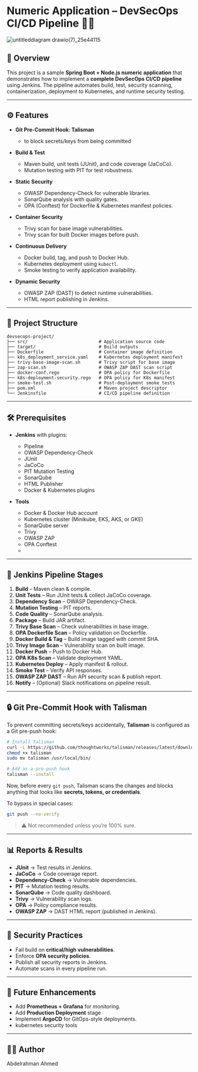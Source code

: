 # Numeric Application – DevSecOps CI/CD Pipeline 🚀🔐

![untitleddiagram drawio(7)_25e44115](https://github.com/user-attachments/assets/26778b47-594f-464f-a4ba-2dc0799e42bd)


## 📌 Overview

This project is a sample **Spring Boot + Node.js numeric application** that demonstrates how to implement a **complete DevSecOps CI/CD pipeline** using Jenkins.
The pipeline automates build, test, security scanning, containerization, deployment to Kubernetes, and runtime security testing.

---

## ⚙️ Features

* **Git Pre-Commit Hook: Talisman**
  
  * to block secrets/keys from being committed
 
* **Build & Test**

  * Maven build, unit tests (JUnit), and code coverage (JaCoCo).
  * Mutation testing with PIT for test robustness.

* **Static Security**

  * OWASP Dependency-Check for vulnerable libraries.
  * SonarQube analysis with quality gates.
  * OPA (Conftest) for Dockerfile & Kubernetes manifest policies.

* **Container Security**

  * Trivy scan for base image vulnerabilities.
  * Trivy scan for built Docker images before push.

* **Continuous Delivery**

  * Docker build, tag, and push to Docker Hub.
  * Kubernetes deployment using `kubectl`.
  * Smoke testing to verify application availability.

* **Dynamic Security**

  * OWASP ZAP (DAST) to detect runtime vulnerabilities.
  * HTML report publishing in Jenkins.

---

## 📂 Project Structure

```
devsecops-project/
├── src/                           # Application source code
├── target/                        # Build outputs
├── Dockerfile                     # Container image definition
├── k8s_deployment_service.yaml    # Kubernetes deployment manifest
├── trivy-base-image-scan.sh       # Trivy script for base image
├── zap-scan.sh                    # OWASP ZAP DAST scan script
├── docker-conf.rego               # OPA policy for Dockerfile
├── k8s-deployment-security.rego   # OPA policy for K8s manifest
├── smoke-test.sh                  # Post-deployment smoke tests
├── pom.xml                        # Maven project descriptor
└── Jenkinsfile                    # CI/CD pipeline definition
```

---

## 🛠️ Prerequisites

* **Jenkins** with plugins:

  * Pipeline
  * OWASP Dependency-Check
  * JUnit
  * JaCoCo
  * PIT Mutation Testing
  * SonarQube
  * HTML Publisher
  * Docker & Kubernetes plugins
* **Tools**

  * Docker & Docker Hub account
  * Kubernetes cluster (Minikube, EKS, AKS, or GKE)
  * SonarQube server
  * Trivy
  * OWASP ZAP
  * OPA Conftest
  * 

---

## 🔄 Jenkins Pipeline Stages

1. **Build** – Maven clean & compile.
2. **Unit Tests** – Run JUnit tests & collect JaCoCo coverage.
3. **Dependency Scan** – OWASP Dependency-Check.
4. **Mutation Testing** – PIT reports.
5. **Code Quality** – SonarQube analysis.
6. **Package** – Build JAR artifact.
7. **Trivy Base Scan** – Check vulnerabilities in base image.
8. **OPA Dockerfile Scan** – Policy validation on Dockerfile.
9. **Docker Build & Tag** – Build image tagged with commit SHA.
10. **Trivy Image Scan** – Vulnerability scan on built image.
11. **Docker Push** – Push to Docker Hub.
12. **OPA K8s Scan** – Validate deployment YAML.
13. **Kubernetes Deploy** – Apply manifest & rollout.
14. **Smoke Test** – Verify API responses.
15. **OWASP ZAP DAST** – Run API security scan & publish report.
16. **Notify** – (Optional) Slack notifications on pipeline result.

---

## 🔒 Git Pre-Commit Hook with Talisman

To prevent committing secrets/keys accidentally, **Talisman** is configured as a Git pre-push hook:

```bash
# Install Talisman
curl -L https://github.com/thoughtworks/talisman/releases/latest/download/talisman_linux_amd64 -o talisman
chmod +x talisman
sudo mv talisman /usr/local/bin/

# Add as a pre-push hook
talisman --install
```

Now, before every `git push`, Talisman scans the changes and blocks anything that looks like **secrets, tokens, or credentials**.

To bypass in special cases:

```bash
git push --no-verify
```

> ⚠️ Not recommended unless you’re 100% sure.

---

## 📊 Reports & Results

* **JUnit** → Test results in Jenkins.
* **JaCoCo** → Code coverage report.
* **Dependency-Check** → Vulnerable dependencies.
* **PIT** → Mutation testing results.
* **SonarQube** → Code quality dashboard.
* **Trivy** → Vulnerability scan logs.
* **OPA** → Policy compliance results.
* **OWASP ZAP** → DAST HTML report (published in Jenkins).

---

## 🔐 Security Practices

* Fail build on **critical/high vulnerabilities**.
* Enforce **OPA security policies**.
* Publish all security reports in Jenkins.
* Automate scans in every pipeline run.

---

## 📌 Future Enhancements

* Add **Prometheus + Grafana** for monitoring.
* Add **Production Deployment** stage
* Implement **ArgoCD** for GitOps-style deployments.
* kubernetes security tools

---

## 👨‍💻 Author

Abdelrahman Ahmed
